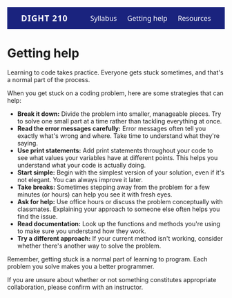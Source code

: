 <nav class="navbar" style="display: flex; justify-content: space-between; align-items: center; background-color: #1a237e; padding: 0.75rem 2rem; font-family: 'Segoe UI', 'Helvetica Neue', Arial, 'Liberation Sans', sans-serif; color: #fff;">
  <div class="navbar-title" style="font-weight: bold; font-size: 1.2rem; letter-spacing: 1px;">DIGHT 210</div>
  <div class="navbar-links" style="display: flex; gap: 1.5rem;">
    <a href="/syllabus" style="color: #fff; text-decoration: none; font-size: 1rem; transition: color 0.2s;">Syllabus</a>
    <a href="/getting-help" style="color: #fff; text-decoration: none; font-size: 1rem; transition: color 0.2s;">Getting help</a>
    <a href="/resources" style="color: #fff; text-decoration: none; font-size: 1rem; transition: color 0.2s;">Resources</a>
  </div>
</nav>

# Getting help

Learning to code takes practice. Everyone gets stuck sometimes, and that's a normal part of the process.

When you get stuck on a coding problem, here are some strategies that can help:

- **Break it down:** Divide the problem into smaller, manageable pieces. Try to solve one small part at a time rather than tackling everything at once.
- **Read the error messages carefully:** Error messages often tell you exactly what's wrong and where. Take time to understand what they're saying.
- **Use print statements:** Add print statements throughout your code to see what values your variables have at different points. This helps you understand what your code is actually doing.
- **Start simple:** Begin with the simplest version of your solution, even if it's not elegant. You can always improve it later.
- **Take breaks:** Sometimes stepping away from the problem for a few minutes (or hours) can help you see it with fresh eyes.
- **Ask for help:** Use office hours or discuss the problem conceptually with classmates. Explaining your approach to someone else often helps you find the issue.
- **Read documentation:** Look up the functions and methods you're using to make sure you understand how they work.
- **Try a different approach:** If your current method isn't working, consider whether there's another way to solve the problem.

Remember, getting stuck is a normal part of learning to program. Each problem you solve makes you a better programmer.

If you are unsure about whether or not something constitutes appropriate collaboration, please confirm with an instructor.
